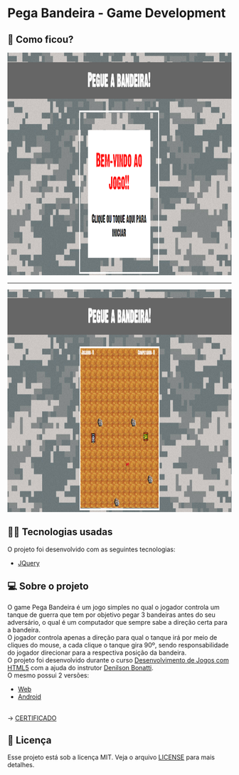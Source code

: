 # Pega Bandeira - Game Development

## :eyes: Como ficou?

<img src="/projectImages/tela-entrada.png" width="auto" height="500px"></img>
<hr/>
<img src="/projectImages/tela-jogo.png" width="auto" height="500px"></img>

## :man_technologist: Tecnologias usadas

O projeto foi desenvolvido com as seguintes tecnologias:
- [JQuery](https://jquery.com)

## :computer: Sobre o projeto

O game Pega Bandeira é um jogo simples no qual o jogador controla um tanque de guerra que tem por objetivo pegar 3 bandeiras antes do seu adversário, o qual é um computador que sempre sabe a direção certa para a bandeira.<br/>
O jogador controla apenas a direção para qual o tanque irá por meio de cliques do mouse, a cada clique o tanque gira 90º, sendo responsabilidade do jogador direcionar para a respectiva posição da bandeira.<br/>
O projeto foi desenvolvido durante o curso [Desenvolvimento de Jogos com HTML5](https://www.udemy.com/course/draft/801158/) com a ajuda do instrutor [Denilson Bonatti](https://github.com/denilsonbonatti). <br/>
O mesmo possui 2 versões:
 - [Web](./pegaBandeira/)
 - [Android](./APK/)
 
  <br/>-> [CERTIFICADO](https://www.udemy.com/certificate/UC-RCVQ18LV/)

## :memo: Licença

Esse projeto está sob a licença MIT. Veja o arquivo [LICENSE](LICENSE.md) para mais detalhes.

